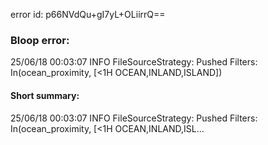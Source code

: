 error id: p66NVdQu+gI7yL+OLiirrQ==
### Bloop error:

25/06/18 00:03:07 INFO FileSourceStrategy: Pushed Filters: In(ocean_proximity, [<1H OCEAN,INLAND,ISLAND])
#### Short summary: 

25/06/18 00:03:07 INFO FileSourceStrategy: Pushed Filters: In(ocean_proximity, [<1H OCEAN,INLAND,ISL...